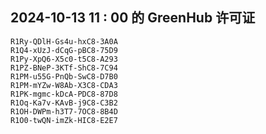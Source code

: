 ## 2024-10-13 11 : 00 的 GreenHub 许可证
```
R1Ry-QDlH-Gs4u-hxC8-3A0A
R1Q4-xUzJ-dCqG-pBC8-75D9
R1Py-XpQ6-X5c0-t5C8-A293
R1PZ-BNeP-3KTf-ShC8-7C94
R1PM-u55G-PnQb-SwC8-D7B0
R1PM-mYZw-W8Ab-X3C8-CDA3
R1PK-mgmc-kDcA-PDC8-87D8
R1Oq-Ka7v-KAvB-j9C8-C3B2
R1OH-DWPm-h3T7-7OC8-8B4D
R1O0-twQN-imZk-HIC8-E2E7
```
